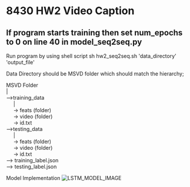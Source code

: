 # 8430 HW2 Video Caption

## If program starts training then set num_epochs to 0 on line 40 in model_seq2seq.py

Run program by using shell script sh hw2_seq2seq.sh 'data_directory' 'output_file'

Data Directory should be MSVD folder which should match the hierarchy;

MSVD Folder<br>
|<br>
-->training_data<br>
&nbsp;&nbsp;&nbsp;&nbsp;&nbsp;|<br>
&nbsp;&nbsp;&nbsp;&nbsp;&nbsp;-> feats (folder)<br>
&nbsp;&nbsp;&nbsp;&nbsp;&nbsp;-> video (folder)<br>
&nbsp;&nbsp;&nbsp;&nbsp;&nbsp;-> id.txt<br>
-->testing_data<br>
&nbsp;&nbsp;&nbsp;&nbsp;&nbsp;|<br>
&nbsp;&nbsp;&nbsp;&nbsp;&nbsp;-> feats (folder)<br>
&nbsp;&nbsp;&nbsp;&nbsp;&nbsp;-> video (folder)<br>
&nbsp;&nbsp;&nbsp;&nbsp;&nbsp;-> id.txt<br>
--> training_label.json<br>
--> testing_label.json<br>


Model Implementation
![LSTM_MODEL_IMAGE](/image/LSTM_model_image.png)